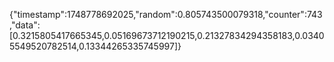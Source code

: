 {"timestamp":1748778692025,"random":0.805743500079318,"counter":743,"data":[0.3215805417665345,0.05169673712190215,0.21327834294358183,0.03405549520782514,0.13344265335745997]}
